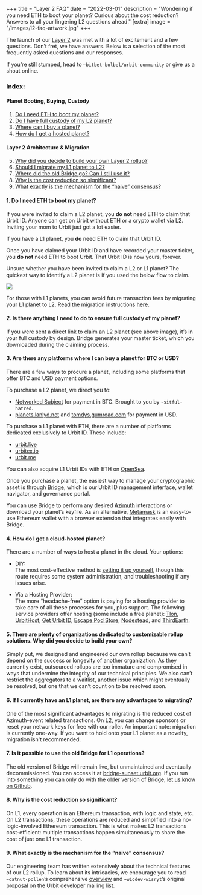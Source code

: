 +++
title = "Layer 2 FAQ"
date = "2022-03-01"
description = "Wondering if you need ETH to boot your planet? Curious about the cost reduction? Answers to all your lingering L2 questions ahead."
[extra]
image = "/images/l2-faq-artwork.jpg"
+++

The launch of our [Layer 2](https://urbit.org/blog/layer-2-guides) was met with
a lot of excitement and a few questions. Don’t fret, we have answers. Below is a
selection of the most frequently asked questions and our responses.

If you're still stumped, head to `~bitbet-bolbel/urbit-community` or give us a
shout online.

### Index:

#### Planet Booting, Buying, Custody

1. [Do I need ETH to boot my planet?](#1-do-i-need-eth-to-boot-my-planet)
2. [Do I have full custody of my L2 planet?](#2-is-there-anything-i-need-to-do-to-ensure-full-custody-of-my-planet)
3. [Where can I buy a planet?](#3-are-there-any-platforms-where-i-can-buy-a-planet-for-btc-or-usd)
4. [How do I get a hosted planet?](#4-how-do-i-get-a-cloud-hosted-planet)

#### Layer 2 Architecture & Migration

5. [Why did you decide to build your own Layer 2 rollup?](#5-there-are-plenty-of-organizations-dedicated-to-customizable-rollup-solutions-why-did-you-decide-to-build-your-own)
6. [Should I migrate my L1 planet to L2?](#6-if-i-currently-have-an-l1-planet-are-there-any-advantages-to-migrating)
7. [Where did the old Bridge go? Can I still use it?](#7-is-it-possible-to-use-the-old-bridge-for-l1-operations)
8. [Why is the cost reduction so significant?](#8-why-is-the-cost-reduction-so-significant)
9. [What exactly is the mechanism for the “naive” consensus?](#9-what-exactly-is-the-mechanism-for-the-naive-consensus)

#### 1. Do I need ETH to boot my planet?

If you were invited to claim a L2 planet, you **do not** need ETH to claim
that Urbit ID. Anyone can get on Urbit without ETH or a crypto wallet via L2.
Inviting your mom to Urbit just got a lot easier.

If you have a L1 planet, you **do** need ETH to claim that Urbit ID.

Once you have claimed your Urbit ID and have recorded your master ticket,
you **do not** need ETH to boot Urbit. That Urbit ID is now yours, forever.

Unsure whether you have been invited to claim a L2 or L1 planet? The quickest
way to identify a L2 planet is if you used the below flow to claim.

![](/images/l2-faq-palentine.jpg)

For those with L1 planets, you can avoid future transaction fees by migrating
your L1 planet to L2. Read the migration instructions
[here](https://urbit.org/getting-started/layer-2-for-planets).

#### 2. Is there anything I need to do to ensure full custody of my planet?

If you were sent a direct link to claim an L2 planet (see above image), it’s
in your full custody by design. Bridge generates your master ticket, which you
downloaded during the claiming process.

#### 3. Are there any platforms where I can buy a planet for BTC or USD?

There are a few ways to procure a planet, including some platforms that offer
BTC and USD payment options.

To purchase a L2 planet, we direct you to:

- [Networked Subject](https://subject.network/buy/) for payment in BTC.
  Brought to you by `~sitful-hatred`.
- [planets.lanlyd.net](https://planets.lanlyd.net) and
  [tomdys.gumroad.com](https://tomdys.gumroad.com) for payment in USD.

To purchase a L1 planet with ETH, there are a number of platforms dedicated
exclusively to Urbit ID. These include:

- [urbit.live](https://urbit.live/buy)
- [urbitex.io](https://urbitex.io)
- [urbit.me](https://urbit.me)

You can also acquire L1 Urbit IDs with ETH on [OpenSea](https://opensea.io/collection/urbit-id).

Once you purchase a planet, the easiest way to manage your cryptographic asset
is through [Bridge](https://bridge.urbit.org/), which is our Urbit ID management
interface, wallet navigator, and governance portal.

You can use Bridge to perform any desired
[Azimuth](https://urbit.org/docs/glossary/azimuth) interactions or download your
planet’s keyfile. As an alternative, [Metamask](https://metamask.io) is an
easy-to-use Ethereum wallet with a browser extension that integrates easily with
Bridge.

#### 4. How do I get a cloud-hosted planet?

There are a number of ways to host a planet in the cloud. Your options:

- DIY:<br>
  The most cost-effective method is [setting it up
  yourself](https://urbit.org/using/running/hosting), though this route requires
  some system administration, and troubleshooting if any issues arise.

- Via a Hosting Provider:<br>
  The more “headache-free” option is paying for a
  hosting provider to take care of all these processes for you, plus support. The
  following service providers offer hosting (some include a free planet):
  [Tlon](https://urbit.typeform.com/to/zQ9QOV3Z?typeform-source=tlon.io#source=tlon_io),
  [UrbitHost](https://urbithost.com/landing), [Get Urbit
  ID](https://www.geturbitid.com), [Escape Pod
  Store](https://www.escapepod.store), [Nodestead](https://www.nodestead.dev), and
  [ThirdEarth](https://third.earth/en/).

#### 5. There are plenty of organizations dedicated to customizable rollup solutions. Why did you decide to build your own?

Simply put, we designed and engineered our own rollup because we can’t depend
on the success or longevity of another organization. As they currently exist,
outsourced rollups are too immature and compromised in ways that undermine the
integrity of our technical principles. We also can’t restrict the aggregators to
a waitlist, another issue which might eventually be resolved, but one that we
can’t count on to be resolved soon.

#### 6. If I currently have an L1 planet, are there any advantages to migrating?

One of the most significant advantages to migrating is the reduced cost of
Azimuth-event related transactions. On L2, you can change sponsors or reset your
network keys for free with our roller. An important note: migration is currently
one-way. If you want to hold onto your L1 planet as a novelty, migration isn't
recommended.

#### 7. Is it possible to use the old Bridge for L1 operations?

The old version of Bridge will remain live, but unmaintained and eventually
decommissioned. You can access it at
[bridge-sunset.urbit.org](https://bridge-sunset.urbit.org). If you run into
something you can only do with the older version of Bridge,
[let us know on Github](https://github.com/urbit/bridge/issues/new?assignees=&labels=bridge&template=bridge-bug-report.md&title=).

#### 8. Why is the cost reduction so significant?

On L1, every operation is an Ethereum transaction, with logic and state, etc.
On L2 transactions, these operations are reduced and simplified into a
no-logic-involved Ethereum transaction. This is what makes L2 transactions
cost-efficient: multiple transactions happen simultaneously to share the cost of
just one L1 transaction.

#### 9. What exactly is the mechanism for the “naive” consensus?

Our engineering team has written extensively about the technical features of
our L2 rollup. To learn about its intricacies, we encourage you to read
`~datnut-pollen`’s comprehensive
[overview](https://urbit.org/blog/rollups#technical) and `~wicdev-wisryt`’s
original
[proposal](https://groups.google.com/a/urbit.org/g/dev/c/p6rP_WsxLS0/m/hQBX0modAwAJ?pli=1)
on the Urbit developer mailing list.
